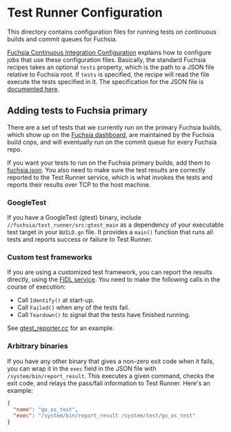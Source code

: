 # Test Runner Configuration

This directory contains configuration files for running tests on continuous
builds and commit queues for Fuchsia.

[Fuchsia Continuous Integration Configuration](https://fuchsia.googlesource.com/infra/config/)
explains how to configure jobs that use these configuration files. Basically,
the standard Fuchsia recipes takes an optional `tests` property, which is the
path to a JSON file relative to Fuchsia root. If `tests` is specified, the
recipe will read the file execute the tests specified in it. The specification
for the JSON file is
[documented here](https://fuchsia.googlesource.com/test_runner/#Test-Config-Description).

## Adding tests to Fuchsia primary

There are a set of tests that we currently run on the primary Fuchsia builds,
which show up on the
[Fuchsia dashboard](https://fuchsia-dashboard.appspot.com/), are maintained by
the Fuchsia build cops, and will eventually run on the commit queue for every
Fuchsia repo.

If you want your tests to run on the Fuchsia primary builds, add them to
[fuchsia.json](./fuchsia.json). You also need to make sure the test results are
correctly reported to the Test Runner service, which is what invokes the tests
and reports their results over TCP to the host machine.

### GoogleTest

If you have a GoogleTest (gtest) binary, include
`//fuchsia/test_runner/src:gtest_main` as a dependency of your executable test
target in your `BUILD.gn` file. It provides a `main()` function that runs all
tests and reports success or failure to Test Runner.

### Custom test frameworks

If you are using a customized test framework, you can report the results
directly, using the
[FIDL service](https://fuchsia.googlesource.com/test_runner/+/master/services/test_runner.fidl).
You need to make the following calls in the course of execution:

* Call `Identify()` at start-up.
* Call `Failed()` when any of the tests fail.
* Call `Teardown()` to signal that the tests have finished running.

See
[gtest_reporter.cc](https://fuchsia.googlesource.com/test_runner/+/master/lib/gtest_reporter.cc)
for an example.

### Arbitrary binaries

If you have any other binary that gives a non-zero exit code when it fails, you
can wrap it in the `exec` field in the JSON file with
`/system/bin/report_result`. This executes a given command, checks the exit
code, and relays the pass/fail information to Test Runner. Here's an example:

```json
{
  "name": "go_os_test",
  "exec": "/system/bin/report_result /system/test/go_os_test"
}
```

